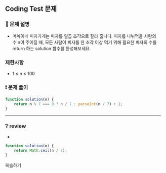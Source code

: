 ## Coding Test 문제

### 📌 문제 설명

- 머쓱이네 피자가게는 피자를 일곱 조각으로 잘라 줍니다. 피자를 나눠먹을 사람의 수 n이 주어질 때, 모든 사람이 피자를 한 조각 이상 먹기 위해 필요한 피자의 수를 return 하는 solution 함수를 완성해보세요.

### 제한사항

- 1 ≤ n ≤ 100

### ❗ 문제 풀이

```javascript
function solution(n) {
	return n % 7 === 0 ? n / 7 : parseInt(n / 7) + 1;
}
```

---

### ❔ review

-

```javascript
function solution(n) {
	return Math.ceil(n / 7);
}
```
복습하기

